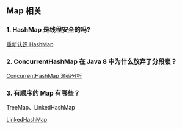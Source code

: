 ## Map 相关

### 1. HashMap 是线程安全的吗?

[重新认识 HashMap](https://zhuanlan.zhihu.com/p/21673805)

### 2. ConcurrentHashMap 在 Java 8 中为什么放弃了分段锁？

[ConcurrentHashMap 源码分析](https://yq.aliyun.com/articles/36781)

### 3. 有顺序的 Map 有哪些？

TreeMap、LinkedHashMap

[LinkedHashMap](http://uule.iteye.com/blog/1522291)

